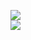 [![](https://img.shields.io/badge/Made%20With-Github%20Spray-lightgrey.svg?style=for-the-badge&logo=github)](https://github.com/Annihil/github-spray#32564)  
[![](https://i.imgur.com/2DrTn0Z.gif)](https://github.com/Annihil/github-spray)